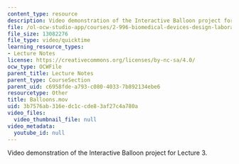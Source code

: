 ```yaml
---
content_type: resource
description: Video demonstration of the Interactive Balloon project for Lecture 3.
file: /ol-ocw-studio-app/courses/2-996-biomedical-devices-design-laboratory-fall-2007/3b7576ab316edc1ccde83af27c4a780a_Balloons.mov
file_size: 13082276
file_type: video/quicktime
learning_resource_types:
- Lecture Notes
license: https://creativecommons.org/licenses/by-nc-sa/4.0/
ocw_type: OCWFile
parent_title: Lecture Notes
parent_type: CourseSection
parent_uid: c6958fde-a793-c080-4033-7b892134ebe6
resourcetype: Other
title: Balloons.mov
uid: 3b7576ab-316e-dc1c-cde8-3af27c4a780a
video_files:
  video_thumbnail_file: null
video_metadata:
  youtube_id: null
---
```

Video demonstration of the Interactive Balloon project for Lecture 3.